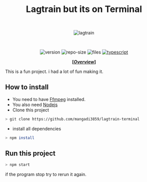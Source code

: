 
<div align="center">

# Lagtrain but its on Terminal

<br/>

![lagtrain](https://encrypted-tbn0.gstatic.com/images?q=tbn:ANd9GcSAwEFvvuVlg4lPcIZGLoeEb6kWKP3cJDzeYQ&usqp=CAU)

<br/>

![version](https://img.shields.io/github/package-json/v/mangadi3859/lagtrain-terminal?logo=json&logoColor=blue&style=flat-square)
![repo-size](https://img.shields.io/github/repo-size/mangadi3859/lagtrain-terminal?color=yellow&logo=square&logoColor=yellow&style=flat-square)
![files](https://img.shields.io/github/directory-file-count/mangadi3859/lagtrain-terminal?color=yellow&label=Files&logo=files&logoColor=yellow&style=flat-square)
[![typescript](https://img.shields.io/github/package-json/dependency-version/mangadi3859/lagtrain-terminal/dev/typescript?logo=typescript&style=flat-square)](https://www.npmjs.com/package/typescript)

**[[*Overview*](https://youtu.be/-VRE0LxgpO8)]**

</div>


This is a fun project. i had a lot of fun making it.

## How to install
- You need to have [Ffmpeg](https://ffmpeg.org) installed.
- You also need [Nodejs](https://nodejs.org)
- Clone this project
```bash
> git clone https://github.com/mangadi3859/lagtrain-terminal
```

- install all dependencies
```bash
> npm install
```

## Run this project
```bash
> npm start
```

if the program stop try to rerun it again.

